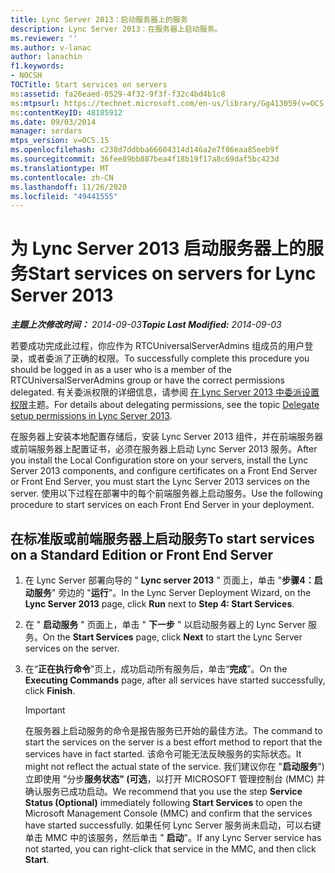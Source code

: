 ```yaml
---
title: Lync Server 2013：启动服务器上的服务
description: Lync Server 2013：在服务器上启动服务。
ms.reviewer: ''
ms.author: v-lanac
author: lanachin
f1.keywords:
- NOCSH
TOCTitle: Start services on servers
ms:assetid: fa26eaed-0529-4f32-9f3f-f32c4bd4b1c8
ms:mtpsurl: https://technet.microsoft.com/en-us/library/Gg413059(v=OCS.15)
ms:contentKeyID: 48185912
ms.date: 09/03/2014
manager: serdars
mtps_version: v=OCS.15
ms.openlocfilehash: c238d7ddbba66604314d146a2e7f86eaa85eeb9f
ms.sourcegitcommit: 36fee89bb887bea4f18b19f17a8c69daf5bc423d
ms.translationtype: MT
ms.contentlocale: zh-CN
ms.lasthandoff: 11/26/2020
ms.locfileid: "49441555"
---
```

# <a name="start-services-on-servers-for-lync-server-2013"></a><span data-ttu-id="bd317-103">为 Lync Server 2013 启动服务器上的服务</span><span class="sxs-lookup"><span data-stu-id="bd317-103">Start services on servers for Lync Server 2013</span></span>

<div data-xmlns="http://www.w3.org/1999/xhtml">

<div class="topic" data-xmlns="http://www.w3.org/1999/xhtml" data-msxsl="urn:schemas-microsoft-com:xslt" data-cs="https://msdn.microsoft.com/">

<div data-asp="https://msdn2.microsoft.com/asp">



</div>

<div id="mainSection">

<div id="mainBody"><span data-ttu-id="bd317-104">

<span> </span></span><span class="sxs-lookup"><span data-stu-id="bd317-104">

<span> </span></span></span>

<span data-ttu-id="bd317-105">_**主题上次修改时间：** 2014-09-03_</span><span class="sxs-lookup"><span data-stu-id="bd317-105">_**Topic Last Modified:** 2014-09-03_</span></span>

<span data-ttu-id="bd317-106">若要成功完成此过程，你应作为 RTCUniversalServerAdmins 组成员的用户登录，或者委派了正确的权限。</span><span class="sxs-lookup"><span data-stu-id="bd317-106">To successfully complete this procedure you should be logged in as a user who is a member of the RTCUniversalServerAdmins group or have the correct permissions delegated.</span></span> <span data-ttu-id="bd317-107">有关委派权限的详细信息，请参阅 [在 Lync Server 2013 中委派设置权限](lync-server-2013-delegate-setup-permissions.md)主题。</span><span class="sxs-lookup"><span data-stu-id="bd317-107">For details about delegating permissions, see the topic [Delegate setup permissions in Lync Server 2013](lync-server-2013-delegate-setup-permissions.md).</span></span>

<span data-ttu-id="bd317-108">在服务器上安装本地配置存储后，安装 Lync Server 2013 组件，并在前端服务器或前端服务器上配置证书，必须在服务器上启动 Lync Server 2013 服务。</span><span class="sxs-lookup"><span data-stu-id="bd317-108">After you install the Local Configuration store on your servers, install the Lync Server 2013 components, and configure certificates on a Front End Server or Front End Server, you must start the Lync Server 2013 services on the server.</span></span> <span data-ttu-id="bd317-109">使用以下过程在部署中的每个前端服务器上启动服务。</span><span class="sxs-lookup"><span data-stu-id="bd317-109">Use the following procedure to start services on each Front End Server in your deployment.</span></span>

<div>

## <a name="to-start-services-on-a-standard-edition-or-front-end-server"></a><span data-ttu-id="bd317-110">在标准版或前端服务器上启动服务</span><span class="sxs-lookup"><span data-stu-id="bd317-110">To start services on a Standard Edition or Front End Server</span></span>

1.  <span data-ttu-id="bd317-111">在 Lync Server 部署向导的 " **Lync server 2013** " 页面上，单击 "**步骤4：启动服务**" 旁边的 "**运行**"。</span><span class="sxs-lookup"><span data-stu-id="bd317-111">In the Lync Server Deployment Wizard, on the **Lync Server 2013** page, click **Run** next to **Step 4: Start Services**.</span></span>

2.  <span data-ttu-id="bd317-112">在 " **启动服务** " 页面上，单击 " **下一步** " 以启动服务器上的 Lync Server 服务。</span><span class="sxs-lookup"><span data-stu-id="bd317-112">On the **Start Services** page, click **Next** to start the Lync Server services on the server.</span></span>

3.  <span data-ttu-id="bd317-113">在“**正在执行命令**”页上，成功启动所有服务后，单击“**完成**”。</span><span class="sxs-lookup"><span data-stu-id="bd317-113">On the **Executing Commands** page, after all services have started successfully, click **Finish**.</span></span>
    
    <div>
    

    > [!IMPORTANT]  
    > <span data-ttu-id="bd317-114">在服务器上启动服务的命令是报告服务已开始的最佳方法。</span><span class="sxs-lookup"><span data-stu-id="bd317-114">The command to start the services on the server is a best effort method to report that the services have in fact started.</span></span> <span data-ttu-id="bd317-115">该命令可能无法反映服务的实际状态。</span><span class="sxs-lookup"><span data-stu-id="bd317-115">It might not reflect the actual state of the service.</span></span> <span data-ttu-id="bd317-116">我们建议你在 "<STRONG>启动服务</STRONG>") 立即使用 "分步<STRONG>服务状态" (可选</STRONG>，以打开 MICROSOFT 管理控制台 (MMC) 并确认服务已成功启动。</span><span class="sxs-lookup"><span data-stu-id="bd317-116">We recommend that you use the step <STRONG>Service Status (Optional)</STRONG> immediately following <STRONG>Start Services</STRONG> to open the Microsoft Management Console (MMC) and confirm that the services have started successfully.</span></span> <span data-ttu-id="bd317-117">如果任何 Lync Server 服务尚未启动，可以右键单击 MMC 中的该服务，然后单击 " <STRONG>启动</STRONG>"。</span><span class="sxs-lookup"><span data-stu-id="bd317-117">If any Lync Server service has not started, you can right-click that service in the MMC, and then click <STRONG>Start</STRONG>.</span></span>

    
    <span data-ttu-id="bd317-118"></div>

</div>

</div>

<span> </span>

</div>

</div>

</span><span class="sxs-lookup"><span data-stu-id="bd317-118"></div>

</div>

</div>

<span> </span>

</div>

</div>

</span></span></div>

